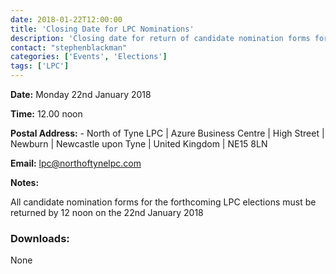 ```yaml
---
date: 2018-01-22T12:00:00
title: 'Closing Date for LPC Nominations'
description: 'Closing date for return of candidate nomination forms for LPC elections'
contact: "stephenblackman"
categories: ['Events', 'Elections']
tags: ['LPC']
---
```


**Date:**  Monday 22nd January 2018  

**Time:**  12.00 noon  

**Postal Address:**  -  North of Tyne LPC  |  Azure Business Centre  |  High Street | Newburn | Newcastle upon Tyne | United Kingdom  |  NE15 8LN  

**Email:**  [lpc@northoftynelpc.com](mailto://lpc@northoftynelpc.com)

**Notes:**  

All candidate nomination forms for the forthcoming LPC elections must be returned by 12 noon on the 22nd January 2018  

### Downloads:

None
